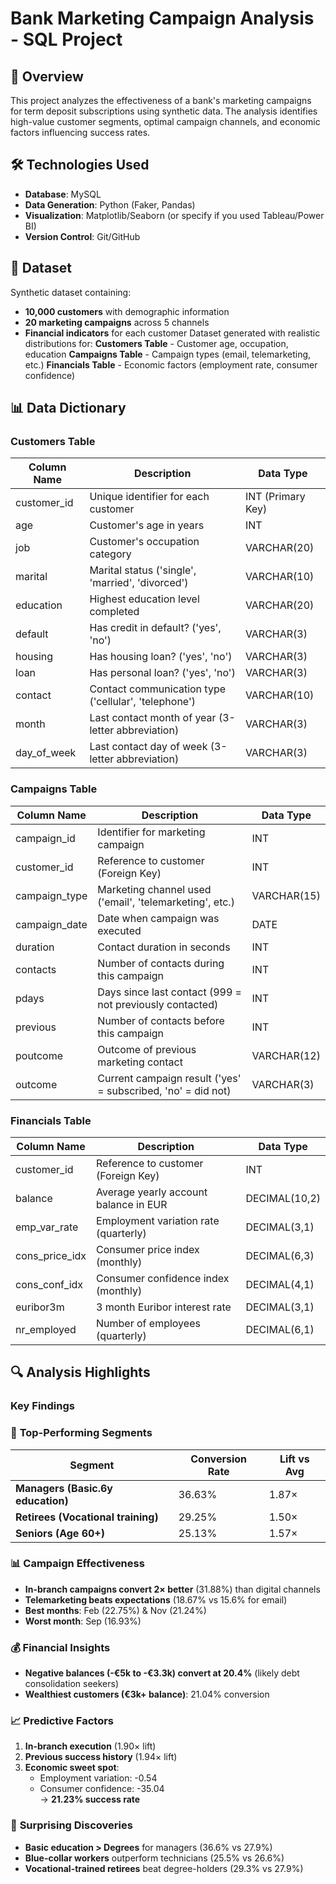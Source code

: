 # Bank Marketing Campaign Analysis - SQL Project
## 📌 Overview
This project analyzes the effectiveness of a bank's marketing campaigns for term deposit subscriptions using synthetic data. The analysis identifies high-value customer segments, optimal campaign channels, and economic factors influencing success rates.

## 🛠️ Technologies Used
- **Database**: MySQL
- **Data Generation**: Python (Faker, Pandas)
- **Visualization**: Matplotlib/Seaborn (or specify if you used Tableau/Power BI)
- **Version Control**: Git/GitHub

## 📂 Dataset
Synthetic dataset containing:
- **10,000 customers** with demographic information
- **20 marketing campaigns** across 5 channels
- **Financial indicators** for each customer
Dataset generated with realistic distributions for:
   ****Customers Table**** - Customer age, occupation, education
   ****Campaigns Table**** - Campaign types (email, telemarketing, etc.)
   ****Financials Table**** - Economic factors (employment rate, consumer confidence)

## 📊 Data Dictionary

### Customers Table
| Column Name | Description | Data Type |
|-------------|-------------|-----------|
| customer_id | Unique identifier for each customer | INT (Primary Key) |
| age | Customer's age in years | INT |
| job | Customer's occupation category | VARCHAR(20) |
| marital | Marital status ('single', 'married', 'divorced') | VARCHAR(10) |
| education | Highest education level completed | VARCHAR(20) |
| default | Has credit in default? ('yes', 'no') | VARCHAR(3) |
| housing | Has housing loan? ('yes', 'no') | VARCHAR(3) |
| loan | Has personal loan? ('yes', 'no') | VARCHAR(3) |
| contact | Contact communication type ('cellular', 'telephone') | VARCHAR(10) |
| month | Last contact month of year (3-letter abbreviation) | VARCHAR(3) |
| day_of_week | Last contact day of week (3-letter abbreviation) | VARCHAR(3) |

### Campaigns Table
| Column Name | Description | Data Type |
|-------------|-------------|-----------|
| campaign_id | Identifier for marketing campaign | INT |
| customer_id | Reference to customer (Foreign Key) | INT |
| campaign_type | Marketing channel used ('email', 'telemarketing', etc.) | VARCHAR(15) |
| campaign_date | Date when campaign was executed | DATE |
| duration | Contact duration in seconds | INT |
| contacts | Number of contacts during this campaign | INT |
| pdays | Days since last contact (999 = not previously contacted) | INT |
| previous | Number of contacts before this campaign | INT |
| poutcome | Outcome of previous marketing contact | VARCHAR(12) |
| outcome | Current campaign result ('yes' = subscribed, 'no' = did not) | VARCHAR(3) |

### Financials Table
| Column Name | Description | Data Type |
|-------------|-------------|-----------|
| customer_id | Reference to customer (Foreign Key) | INT |
| balance | Average yearly account balance in EUR | DECIMAL(10,2) |
| emp_var_rate | Employment variation rate (quarterly) | DECIMAL(3,1) |
| cons_price_idx | Consumer price index (monthly) | DECIMAL(6,3) |
| cons_conf_idx | Consumer confidence index (monthly) | DECIMAL(4,1) |
| euribor3m | 3 month Euribor interest rate | DECIMAL(3,1) |
| nr_employed | Number of employees (quarterly) | DECIMAL(6,1) |


## 🔍 Analysis Highlights

### Key Findings

### 🎯 **Top-Performing Segments**
| Segment | Conversion Rate | Lift vs Avg |
|---------|-----------------|-------------|
| **Managers (Basic.6y education)** | 36.63% | 1.87× |
| **Retirees (Vocational training)** | 29.25% | 1.50× |
| **Seniors (Age 60+)** | 25.13% | 1.57× |

### 📊 **Campaign Effectiveness**
- **In-branch campaigns convert 2× better** (31.88%) than digital channels  
- **Telemarketing beats expectations** (18.67% vs 15.6% for email)  
- **Best months**: Feb (22.75%) & Nov (21.24%)  
- **Worst month**: Sep (16.93%)  

### 💰 **Financial Insights**
- **Negative balances (-€5k to -€3.3k) convert at 20.4%** (likely debt consolidation seekers)  
- **Wealthiest customers (€3k+ balance)**: 21.04% conversion  

### 📈 **Predictive Factors**
1. **In-branch execution** (1.90× lift)  
2. **Previous success history** (1.94× lift)  
3. **Economic sweet spot**:  
   - Employment variation: -0.54  
   - Consumer confidence: -35.04  
   → **21.23% success rate**  

### 🧩 **Surprising Discoveries**
- **Basic education > Degrees** for managers (36.6% vs 27.9%)  
- **Blue-collar workers** outperform technicians (25.5% vs 26.6%)  
- **Vocational-trained retirees** beat degree-holders (29.3% vs 27.9%)  

